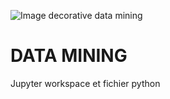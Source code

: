 ![Image decorative data mining](https://www.lebigdata.fr/wp-content/uploads/2016/08/data-mining-1-1024x576.jpg)

# **DATA MINING**
Jupyter workspace et fichier python
